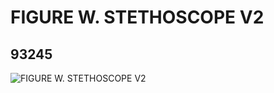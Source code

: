 # FIGURE W. STETHOSCOPE V2
## 93245
![FIGURE W. STETHOSCOPE V2](https://lc-www-live-s.legocdn.com/media/bricks/5/2/6019815.jpg)